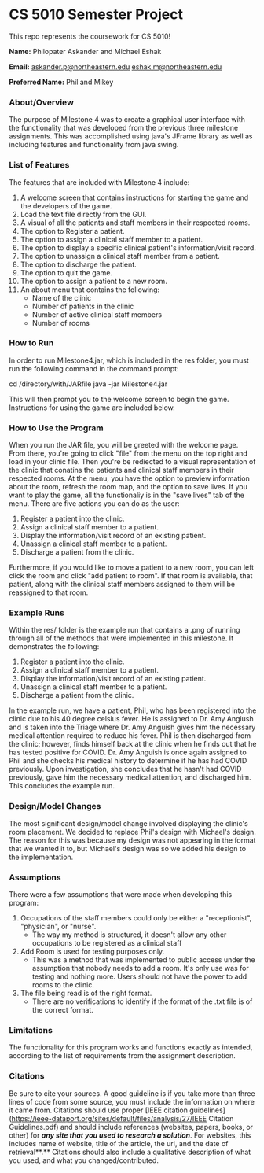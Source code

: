 # CS 5010 Semester Project

This repo represents the coursework for CS 5010!

**Name:** Philopater Askander and Michael Eshak

**Email:** askander.p@northeastern.edu eshak.m@northeastern.edu

**Preferred Name:** Phil and Mikey



### About/Overview
The purpose of Milestone 4 was to create a graphical user interface with
the functionality that was developed from the previous three milestone
assignments. This was accomplished using java's JFrame library as well as
including features and functionality from java swing.


### List of Features
The features that are included with Milestone 4 include:
1. A welcome screen that contains instructions for starting the game and
   the developers of the game.
2. Load the text file directly from the GUI.
3. A visual of all the patients and staff members in their respected rooms.
4. The option to Register a patient.
5. The option to assign a clinical staff member to a patient.
6. The option to display a specific clinical patient's information/visit record.
7. The option to unassign a clinical staff member from a patient.
8. The option to discharge the patient.
9. The option to quit the game.
10. The option to assign a patient to a new room.
11. An about menu that contains the following:
    * Name of the clinic
    * Number of patients in the clinic
    * Number of active clinical staff members
    * Number of rooms

### How to Run
In order to run Milestone4.jar, which is included in the res folder, you must run the
following command in the command prompt:

cd /directory/with/JARfile java -jar Milestone4.jar

This will then prompt you to the welcome screen to begin the game. Instructions for
using the game are included below.

### How to Use the Program
When you run the JAR file, you will be greeted with the welcome page. From there,
you're going to click "file" from the menu on the top right and load in your clinic file.
Then you're be rediected to a visual representation of the clinic that conatins the patients
and clinical staff members in their respected rooms. At the menu, you have the option to preview
information about the room, refresh the room map, and the option to save lives. If you want to 
play the game, all the functionaliy is in the "save lives" tab of the menu. There are five 
actions you can do as the user:

1. Register a patient into the clinic.
2. Assign a clinical staff member to a patient.
3. Display the information/visit record of an existing patient.
4. Unassign a clinical staff member to a patient.
5. Discharge a patient from the clinic.

Furthermore, if you would like to move a patient to a new room, you can left click the 
room and click "add patient to room". If that room is available, that patient, along with
the clinical staff members assigned to them will be reassigned to that room.


### Example Runs
Within the res/ folder is the example run that contains a .png of running through all of the methods that were implemented in this milestone. It demonstrates the following:
1. Register a patient into the clinic.
2. Assign a clinical staff member to a patient.
3. Display the information/visit record of an existing patient.
4. Unassign a clinical staff member to a patient.
5. Discharge a patient from the clinic.

In the example run, we have a patient, Phil, who has been registered into the clinic due to his 40 degree celsius fever. He is assigned to Dr. Amy Angiush and is taken into the 
Triage where Dr. Amy Anguish gives him the necessary medical attention required to reduce his fever. Phil is then discharged from the clinic; however, finds himself back at the
clinic when he finds out that he has tested positive for COVID. Dr. Amy Anguish is once again assigned to Phil and she checks his medical history to determine if he has had COVID
previously. Upon investigation, she concludes that he hasn't had COVID previously, gave him the necessary medical attention, and discharged him. This concludes the example run.


### Design/Model Changes

The most significant design/model change involved displaying the clinic's room placement. We decided to replace Phil's design with Michael's design. The reason for this was because my design was not appearing in the format that we wanted it to, but Michael's design was so we added his design to the implementation.


### Assumptions

There were a few assumptions that were made when developing 
this program:
1. Occupations of the staff members could only be either a
   "receptionist", "physician", or "nurse".
   * The way my method is structured, it doesn't allow any
     other occupations to be registered as a clinical staff
2. Add Room is used for testing purposes only.
   * This was a method that was implemented to public access
     under the assumption that nobody needs to add a room.
     It's only use was for testing and nothing more. Users
     should not have the power to add rooms to the clinic.
3. The file being read is of the right format.
   * There are no verifications to identify if the format
     of the .txt file is of the correct format.


### Limitations

The functionality for this program works and functions 
exactly as intended, according to the list of requirements
from the assignment description.


### Citations

Be sure to cite your sources. A good guideline is if you take more than three lines of code from some source, you must include the information on where it came from. Citations should use proper [IEEE citation guidelines](https://ieee-dataport.org/sites/default/files/analysis/27/IEEE Citation Guidelines.pdf) and should include references (websites, papers, books, or other) for ***any site that you used to research a solution***. For websites, this includes name of website, title of the article, the url, and the date of retrieval**.** Citations should also include a qualitative description of what you used, and what you changed/contributed.



